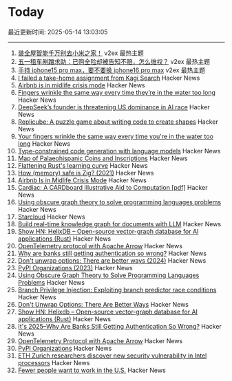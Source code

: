 # Today

最近更新时间: 2025-05-14 13:03:05

--- 
1. [装全屋智能千万别去小米之家！](https://www.v2ex.com/t/1131587) v2ex 最热主题
2. [五一租车剐蹭求助：已购全险却被告知不赔，怎么维权？](https://www.v2ex.com/t/1131585) v2ex 最热主题
3. [手持 iphone15 pro max，要不要换 iphone16 pro max](https://www.v2ex.com/t/1131584) v2ex 最热主题
4. [I failed a take-home assignment from Kagi Search](https://bloggeroo.dev/articles/202504031434) Hacker News
5. [Airbnb is in midlife crisis mode](https://www.wired.com/story/airbnb-is-in-midlife-crisis-mode-reinvention-app-services/) Hacker News
6. [Fingers wrinkle the same way every time they’re in the water too long](https://www.binghamton.edu/news/story/5547/do-your-fingers-wrinkle-the-same-way-every-time-youre-in-the-water-too-long-new-research-says-yes) Hacker News
7. [DeepSeek’s founder is threatening US dominance in AI race](https://www.bloomberg.com/news/features/2025-05-13/deepseek-races-after-chatgpt-as-china-s-ai-industry-soars) Hacker News
8. [Replicube: A puzzle game about writing code to create shapes](https://store.steampowered.com/app/3401490/Replicube/) Hacker News
9. [Your fingers wrinkle the same way every time you're in the water too long](https://www.binghamton.edu/news/story/5547/do-your-fingers-wrinkle-the-same-way-every-time-youre-in-the-water-too-long-new-research-says-yes) Hacker News
10. [Type-constrained code generation with language models](https://arxiv.org/abs/2504.09246) Hacker News
11. [Map of Palaeohispanic Coins and Inscriptions](http://hesperia.ucm.es/consulta_hesperia/mapas.php) Hacker News
12. [Flattening Rust's learning curve](https://corrode.dev/blog/flattening-rusts-learning-curve/) Hacker News
13. [How (memory) safe is Zig? (2021)](https://www.scattered-thoughts.net/writing/how-safe-is-zig/) Hacker News
14. [Airbnb Is in Midlife Crisis Mode](https://www.wired.com/story/airbnb-is-in-midlife-crisis-mode-reinvention-app-services/) Hacker News
15. [Cardiac: A CARDboard Illustrative Aid to Computation [pdf]](https://www.cs.drexel.edu/~bls96/museum/CARDIAC_manual.pdf) Hacker News
16. [Using obscure graph theory to solve programming languages problems](https://reasonablypolymorphic.com/blog/solving-lcsa/) Hacker News
17. [Starcloud](https://www.ycombinator.com/companies/starcloud) Hacker News
18. [Build real-time knowledge graph for documents with LLM](https://cocoindex.io/blogs/knowledge-graph-for-docs/) Hacker News
19. [Show HN: HelixDB – Open-source vector-graph database for AI applications (Rust)](https://github.com/HelixDB/helix-db/) Hacker News
20. [OpenTelemetry protocol with Apache Arrow](https://opentelemetry.io/blog/2025/otel-arrow-phase-2/) Hacker News
21. [Why are banks still getting authentication so wrong?](https://jamal.haba.sh/its-2025-why-are-banks-still-getting-authentication-so-wrong/) Hacker News
22. [Don't unwrap options: There are better ways (2024)](https://corrode.dev/blog/rust-option-handling-best-practices/) Hacker News
23. [PyPI Organizations (2023)](https://blog.pypi.org/posts/2023-04-23-introducing-pypi-organizations/) Hacker News
24. [Using Obscure Graph Theory to Solve Programming Languages Problems](https://reasonablypolymorphic.com/blog/solving-lcsa/) Hacker News
25. [Branch Privilege Injection: Exploiting branch predictor race conditions](https://comsec.ethz.ch/research/microarch/branch-privilege-injection/) Hacker News
26. [Don't Unwrap Options: There Are Better Ways](https://corrode.dev/blog/rust-option-handling-best-practices/) Hacker News
27. [Show HN: Helixdb – Open-source vector-graph database for AI applications (Rust)](https://github.com/HelixDB/helix-db/) Hacker News
28. [It's 2025–Why Are Banks Still Getting Authentication So Wrong?](https://jamal.haba.sh/its-2025-why-are-banks-still-getting-authentication-so-wrong/) Hacker News
29. [OpenTelemetry Protocol with Apache Arrow](https://opentelemetry.io/blog/2025/otel-arrow-phase-2/) Hacker News
30. [PyPI Organizations](https://blog.pypi.org/posts/2023-04-23-introducing-pypi-organizations/) Hacker News
31. [ETH Zurich researchers discover new security vulnerability in Intel processors](https://ethz.ch/en/news-and-events/eth-news/news/2025/05/eth-zurich-researchers-discover-new-security-vulnerability-in-intel-processors.html) Hacker News
32. [Fewer people want to work in the U.S.](https://www.axios.com/2025/05/13/us-jobs-foreign-workers) Hacker News
